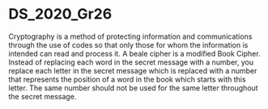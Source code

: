 # DS_2020_Gr26
Cryptography is a method of protecting information and communications through the use of codes so that only those for whom the information is intended can read and process it.
A beale cipher is a modified Book Cipher. Instead of replacing each word in the secret message with a number, you replace each letter in the secret message which  is replaced with a number that represents the position of a word in the book which starts with this letter.
The same number should not be used for the same letter throughout the secret message.
